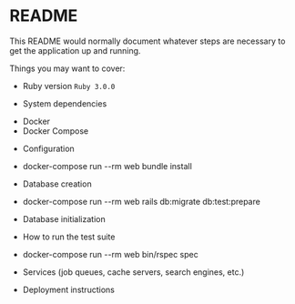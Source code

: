 # README

This README would normally document whatever steps are necessary to get the
application up and running.

Things you may want to cover:

* Ruby version
`` Ruby 3.0.0 ``

* System dependencies
- Docker
- Docker Compose

* Configuration
- docker-compose run --rm web bundle install

* Database creation
- docker-compose run --rm web rails db:migrate db:test:prepare

* Database initialization

* How to run the test suite
- docker-compose run --rm web bin/rspec spec

* Services (job queues, cache servers, search engines, etc.)

* Deployment instructions

